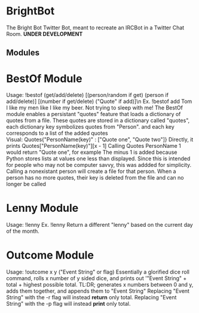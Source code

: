 # BrightBot
The Bright Bot Twitter Bot, meant to recreate an IRCBot in a Twitter Chat Room. **UNDER DEVELOPMENT**
## Modules
# BestOf Module
Usage: !bestof (get/add/delete) [(person/random if get) (person if add/delete)] [(number if get/delete) ("Quote" if add)]\n
Ex. !bestof add Tom I like my men  like I like my beer. Not trying to sleep with me!
The BestOf module enables a persistant "quotes" feature that loads a dictionary of quotes from a file. These quotes are stored in  a dictionary called "quotes", each dictionary key symbolizes quotes from "Person". and each key corresponds to a list of the added quotes  
Visual: Quotes{"PersonName(key)" : ["Quote one", "Quote two"]}
Directly, it prints Quotes["PersonName(key)"][x - 1]
Calling Quotes PersonName 1 would return "Quote one", for example
The minus 1 is added because Python stores lists at values one less than displayed. Since this is intended for people who may not be computer savvy, this was addded for simplicity.
Calling a nonexistant person will create a file for that person. When a person has no more quotes, their key is deleted from the file and can no longer be called

# Lenny Module
Usage: !lenny
Ex. !lenny
Return a different "lenny" based on the current day of the month. 

# Outcome Module
Usage: !outcome x y ("Event String" or flag)
Essentially a glorified dice roll command, rolls x number of y sided dice, and prints out '"Event String" + total + highest possible total. TL:DR; generates x numbers between 0 and y, adds them together, and appends them to  "Event String"
Replacing "Event String" with the -r flag will instead **return** only total.
Replacing "Event String" with the -p flag will instead **print** only total.
